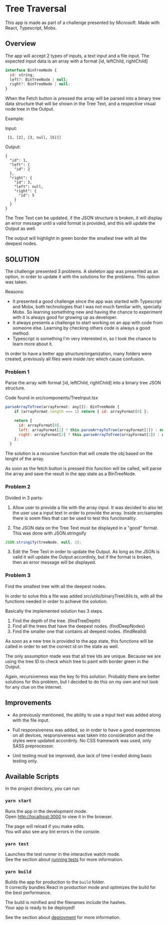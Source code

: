 # Tree Traversal

This app is made as part of a challenge presented by Microsoft. Made with React, Typescript, Mobx.

## Overview

The app will accept 2 types of inputs, a text input and a file input. The expected input data is an array with a format [id, leftChild, rightChild]

```javascript
interface BinTreeNode {
  id: string;
  left?: BinTreeNode | null;
  right?: BinTreeNode | null;
}
```

When the Fetch button is pressed the array will be parsed into a binary tree data structure that will be shown in the Tree Text, and a respective visual node tree in the Output.

Example:

Input:

```
 [1, [2], [3, null, [5]]]
```

Output:

```
{
  "id": 1,
  "left": {
    "id": 2
  },
  "right": {
    "id": 3,
    "left": null,
    "right": {
      "id": 5
    }
  }
}
```

The Tree Text can be updated, if the JSON structure is broken, it will display an error message until a valid format is provided, and this will update the Output as well.

The output will highlight in green border the smallest tree with all the deepest nodes.

## SOLUTION

The challenge presented 3 problems.
A skeleton app was presented as an option, in order to update it with the solutions for the problems. This option was taken.

Reasons:

- It presented a good challenge since the app was started with Typescript and Mobx, both technologies that I was not much familiar with, specially Mobx. So learning somethitng new and having the chance to experiment with it is always good for growing up as developer.
- It always presents a challenge to start working on an app with code from someone else. Learning by checking others code is always a good method.
- Typescript is something I'm very interested in, so I took the chance to learn more about it.

In order to have a better app structure/organization, many folders were created, previously all files were inside /src which cause confusion.

### Problem 1

Parse the array with format [id, leftChild, rightChild] into a binary tree JSON structure.

Code found in src/components/TreeInput.tsx

```javascript
parseArrayToTree(arrayFormat: any[]): BinTreeNode {
    if (arrayFormat.length === 1) return { id: arrayFormat[0] };

    return {
      id: arrayFormat[0],
      left: arrayFormat[1] ? this.parseArrayToTree(arrayFormat[1]) : null,
      right: arrayFormat[2] ? this.parseArrayToTree(arrayFormat[2]) : null,
    };
  }
```

The solution is a recursive function that will create the obj based on the lenght of the array.

As soon as the fetch button is pressed this function will be called, will parse the array and save the result in the app state as a BinTreeNode.

### Problem 2

Divided in 3 parts:

1. Allow user to provide a file with the array input. It was decided to also let the user use a input text in order to provide the array.
   Inside src/samples there is soem files that can be used to test this functionality.

2. The JSON data on the Tree Text must be displayed in a "good" format. This was done with JSON.stringsify

```javascript
JSON.stringify(treeNode, null, 2);
```

3. Edit the Tree Text in order to update the Output. As long as the JSON is valid it will update the Output accordinly, but if the format is broken, then an error message will be displayed.

### Problem 3

Find the smallest tree with all the deepest nodes.

In order to solve this a file was added src/utils/binaryTreeUtils.ts, with all the functions needed in order to achieve the solution.

Basically the implemented solution has 3 steps.

1. Find the depth of the tree. (findTreeDepth)
2. Find all the trees that have the deepest nodes. (findDeepNodes)
3. Find the smaller one that contains all deepest nodes. (findRealId)

As soon as a new tree is provided to the app state, this functions will be called in order to set the correct id on the state as well.

The only assumption made was that all tree Ids are unique. Because we are using the tree ID to check which tree to paint with border green in the Output.

Again, recursiveness was the key fo this solution. Probably there are better solutions for this problem, but I decided to do this on my own and not look for any clue on the internet.

## Improvements

- As previously mentioned, the ability to use a input text was added along with the file input.

- Full responsiveness was added, so in order to have a good experiences on all devices, responsiveness was taken into consideration and the styles were updated accordinly. No CSS framework was used, only SASS preprocessor.

- Unit testing must be improved, due lack of time I ended doing basic testing only.

## Available Scripts

In the project directory, you can run:

### `yarn start`

Runs the app in the development mode.<br>
Open [http://localhost:3000](http://localhost:3000) to view it in the browser.

The page will reload if you make edits.<br>
You will also see any lint errors in the console.

### `yarn test`

Launches the test runner in the interactive watch mode.<br>
See the section about [running tests](https://facebook.github.io/create-react-app/docs/running-tests) for more information.

### `yarn build`

Builds the app for production to the `build` folder.<br>
It correctly bundles React in production mode and optimizes the build for the best performance.

The build is minified and the filenames include the hashes.<br>
Your app is ready to be deployed!

See the section about [deployment](https://facebook.github.io/create-react-app/docs/deployment) for more information.
